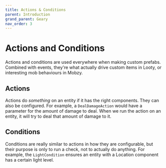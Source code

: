 ```yaml
---
title: Actions & Conditions
parent: Introduction
grand_parent: Geary
nav_order: 3
---
```


# Actions and Conditions

Actions and conditions are used everywhere when making custom prefabs. Combined with events, they're what actually drive custom items in Looty, or interesting mob behaviours in Mobzy.

## Actions

Actions do *something* on an entity if it has the right components. They can also be configured. For example, a `DealDamageAction` would have a parameter for the amount of damage to deal. When we run the action on an entity, it will try to deal that amount of damage to it.

## Conditions

Conditions are really similar to actions in how they are configurable, but their purpose is only to run a check, not to actually do anything. For example, the `LightCondition` ensures an entity with a Location component has a certain light level.
